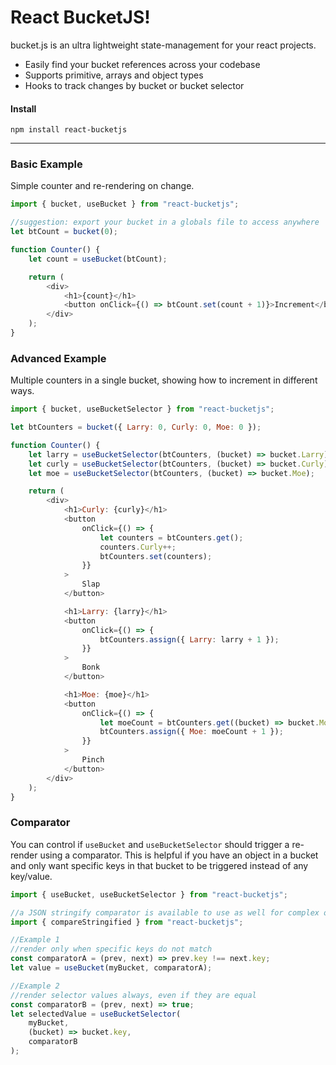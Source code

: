 # React BucketJS!

bucket.js is an ultra lightweight state-management for your react projects.

-   Easily find your bucket references across your codebase
-   Supports primitive, arrays and object types
-   Hooks to track changes by bucket or bucket selector

#### Install

```
npm install react-bucketjs
```

---

### Basic Example

Simple counter and re-rendering on change.

```js
import { bucket, useBucket } from "react-bucketjs";

//suggestion: export your bucket in a globals file to access anywhere
let btCount = bucket(0);

function Counter() {
    let count = useBucket(btCount);

    return (
        <div>
            <h1>{count}</h1>
            <button onClick={() => btCount.set(count + 1)}>Increment</button>
        </div>
    );
}
```

### Advanced Example

Multiple counters in a single bucket, showing how to increment in different ways.

```js
import { bucket, useBucketSelector } from "react-bucketjs";

let btCounters = bucket({ Larry: 0, Curly: 0, Moe: 0 });

function Counter() {
    let larry = useBucketSelector(btCounters, (bucket) => bucket.Larry);
    let curly = useBucketSelector(btCounters, (bucket) => bucket.Curly);
    let moe = useBucketSelector(btCounters, (bucket) => bucket.Moe);

    return (
        <div>
            <h1>Curly: {curly}</h1>
            <button
                onClick={() => {
                    let counters = btCounters.get();
                    counters.Curly++;
                    btCounters.set(counters);
                }}
            >
                Slap
            </button>

            <h1>Larry: {larry}</h1>
            <button
                onClick={() => {
                    btCounters.assign({ Larry: larry + 1 });
                }}
            >
                Bonk
            </button>

            <h1>Moe: {moe}</h1>
            <button
                onClick={() => {
                    let moeCount = btCounters.get((bucket) => bucket.Moe);
                    btCounters.assign({ Moe: moeCount + 1 });
                }}
            >
                Pinch
            </button>
        </div>
    );
}
```

### Comparator

You can control if `useBucket` and `useBucketSelector` should trigger a re-render using a comparator. This is helpful if you have an object in a bucket and only want specific keys in that bucket to be triggered instead of any key/value.

```js
import { useBucket, useBucketSelector } from "react-bucketjs";

//a JSON stringify comparator is available to use as well for complex objects/arrays
import { compareStringified } from "react-bucketjs";

//Example 1
//render only when specific keys do not match
const comparatorA = (prev, next) => prev.key !== next.key;
let value = useBucket(myBucket, comparatorA);

//Example 2
//render selector values always, even if they are equal
const comparatorB = (prev, next) => true;
let selectedValue = useBucketSelector(
    myBucket,
    (bucket) => bucket.key,
    comparatorB
);
```
